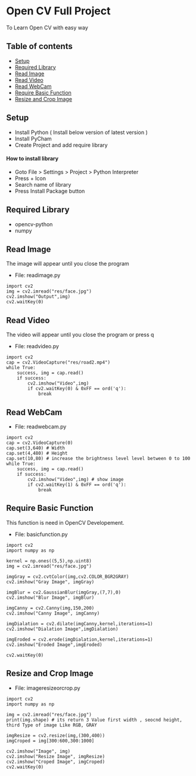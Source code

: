 # Open CV Full Project
To Learn Open CV with easy way

## Table of contents
* [Setup](#setup)
* [Required Library](#required-library)
* [Read Image](#read-image)
* [Read Video](#read-video)
* [Read WebCam](#read-webcam)
* [Require Basic Function](#require-basic-function)
* [Resize and Crop Image](#resize-and-crop-image)

## Setup
* Install Python ( Install below version of latest version )
* Install PyCham 
* Create Project and add require library

#### How to install library
* Goto File > Settings > Project > Python Interpreter
* Press + Icon
* Search name of library 
* Press Install Package button 
	
## Required Library 
* opencv-python
* numpy

## Read Image

The image will appear until you close the program

* File: readimage.py


```
import cv2
img = cv2.imread("res/face.jpg")
cv2.imshow("Output",img)
cv2.waitKey(0) 
```

## Read Video

The video will appear until you close the program or press q

* File: readvideo.py

```
import cv2
cap = cv2.VideoCapture("res/road2.mp4")
while True:
    success, img = cap.read()
    if success:
        cv2.imshow("Video",img) 
        if cv2.waitKey(0) & 0xFF == ord('q'):
            break
```

## Read WebCam

* File: readwebcam.py


```
import cv2
cap = cv2.VideoCapture(0)
cap.set(3,640) # Width
cap.set(4,480) # Height
cap.set(10,80) # increase the brightness level level between 0 to 100
while True:
    success, img = cap.read()
    if success:
        cv2.imshow("Video",img) # show image
        if cv2.waitKey(1) & 0xFF == ord('q'):
            break
```

## Require Basic Function

This function is need in OpenCV Developement.

* File: basicfunction.py

```
import cv2
import numpy as np

kernel = np.ones((5,5),np.uint8)
img = cv2.imread("res/face.jpg")

imgGray = cv2.cvtColor(img,cv2.COLOR_BGR2GRAY)
cv2.imshow("Gray Image", imgGray)

imgBlur = cv2.GaussianBlur(imgGray,(7,7),0)
cv2.imshow("Blur Image", imgBlur)

imgCanny = cv2.Canny(img,150,200)
cv2.imshow("Canny Image", imgCanny)

imgDialation = cv2.dilate(imgCanny,kernel,iterations=1)
cv2.imshow("Dialation Image",imgDialation)

imgEroded = cv2.erode(imgDialation,kernel,iterations=1)
cv2.imshow("Eroded Image",imgEroded)

cv2.waitKey(0)
```

## Resize and Crop Image

* File: imageresizeorcrop.py

```
import cv2
import numpy as np

img = cv2.imread("res/face.jpg")
print(img.shape) # its return 3 Value first width , seocnd height, third Type of image Like RGB, GRAY

imgResize = cv2.resize(img,(300,400))
imgCroped = img[300:600,300:1000]

cv2.imshow("Image", img)
cv2.imshow("Resize Image", imgResize)
cv2.imshow("Croped Image", imgCroped)
cv2.waitKey(0)
```
